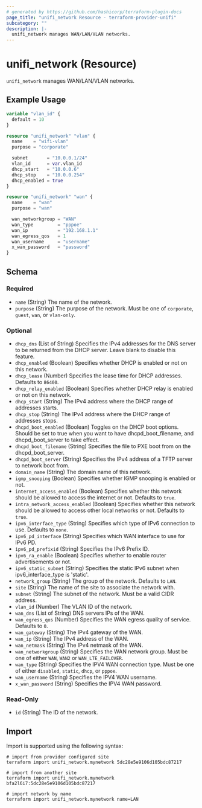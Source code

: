 ```yaml
---
# generated by https://github.com/hashicorp/terraform-plugin-docs
page_title: "unifi_network Resource - terraform-provider-unifi"
subcategory: ""
description: |-
  unifi_network manages WAN/LAN/VLAN networks.
---
```


# unifi_network (Resource)

`unifi_network` manages WAN/LAN/VLAN networks.

## Example Usage

```terraform
variable "vlan_id" {
  default = 10
}

resource "unifi_network" "vlan" {
  name    = "wifi-vlan"
  purpose = "corporate"

  subnet       = "10.0.0.1/24"
  vlan_id      = var.vlan_id
  dhcp_start   = "10.0.0.6"
  dhcp_stop    = "10.0.0.254"
  dhcp_enabled = true
}

resource "unifi_network" "wan" {
  name    = "wan"
  purpose = "wan"

  wan_networkgroup = "WAN"
  wan_type         = "pppoe"
  wan_ip           = "192.168.1.1"
  wan_egress_qos   = 1
  wan_username     = "username"
  x_wan_password   = "password"
}
```

<!-- schema generated by tfplugindocs -->
## Schema

### Required

- `name` (String) The name of the network.
- `purpose` (String) The purpose of the network. Must be one of `corporate`, `guest`, `wan`, or `vlan-only`.

### Optional

- `dhcp_dns` (List of String) Specifies the IPv4 addresses for the DNS server to be returned from the DHCP server. Leave blank to disable this feature.
- `dhcp_enabled` (Boolean) Specifies whether DHCP is enabled or not on this network.
- `dhcp_lease` (Number) Specifies the lease time for DHCP addresses. Defaults to `86400`.
- `dhcp_relay_enabled` (Boolean) Specifies whether DHCP relay is enabled or not on this network.
- `dhcp_start` (String) The IPv4 address where the DHCP range of addresses starts.
- `dhcp_stop` (String) The IPv4 address where the DHCP range of addresses stops.
- `dhcpd_boot_enabled` (Boolean) Toggles on the DHCP boot options. Should be set to true when you want to have dhcpd_boot_filename, and dhcpd_boot_server to take effect.
- `dhcpd_boot_filename` (String) Specifies the file to PXE boot from on the dhcpd_boot_server.
- `dhcpd_boot_server` (String) Specifies the IPv4 address of a TFTP server to network boot from.
- `domain_name` (String) The domain name of this network.
- `igmp_snooping` (Boolean) Specifies whether IGMP snooping is enabled or not.
- `internet_access_enabled` (Boolean) Specifies whether this network should be allowed to access the internet or not. Defaults to `true`.
- `intra_network_access_enabled` (Boolean) Specifies whether this network should be allowed to access other local networks or not. Defaults to `true`.
- `ipv6_interface_type` (String) Specifies which type of IPv6 connection to use. Defaults to `none`.
- `ipv6_pd_interface` (String) Specifies which WAN interface to use for IPv6 PD.
- `ipv6_pd_prefixid` (String) Specifies the IPv6 Prefix ID.
- `ipv6_ra_enable` (Boolean) Specifies whether to enable router advertisements or not.
- `ipv6_static_subnet` (String) Specifies the static IPv6 subnet when ipv6_interface_type is 'static'.
- `network_group` (String) The group of the network. Defaults to `LAN`.
- `site` (String) The name of the site to associate the network with.
- `subnet` (String) The subnet of the network. Must be a valid CIDR address.
- `vlan_id` (Number) The VLAN ID of the network.
- `wan_dns` (List of String) DNS servers IPs of the WAN.
- `wan_egress_qos` (Number) Specifies the WAN egress quality of service. Defaults to `0`.
- `wan_gateway` (String) The IPv4 gateway of the WAN.
- `wan_ip` (String) The IPv4 address of the WAN.
- `wan_netmask` (String) The IPv4 netmask of the WAN.
- `wan_networkgroup` (String) Specifies the WAN network group. Must be one of either `WAN`, `WAN2` or `WAN_LTE_FAILOVER`.
- `wan_type` (String) Specifies the IPV4 WAN connection type. Must be one of either `disabled`, `static`, `dhcp`, or `pppoe`.
- `wan_username` (String) Specifies the IPV4 WAN username.
- `x_wan_password` (String) Specifies the IPV4 WAN password.

### Read-Only

- `id` (String) The ID of the network.

## Import

Import is supported using the following syntax:

```shell
# import from provider configured site
terraform import unifi_network.mynetwork 5dc28e5e9106d105bdc87217

# import from another site
terraform import unifi_network.mynetwork bfa2l6i7:5dc28e5e9106d105bdc87217

# import network by name
terraform import unifi_network.mynetwork name=LAN
```
